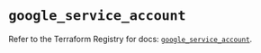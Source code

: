 # `google_service_account`

Refer to the Terraform Registry for docs: [`google_service_account`](https://registry.terraform.io/providers/hashicorp/google-beta/6.40.0/docs/resources/google_service_account).
